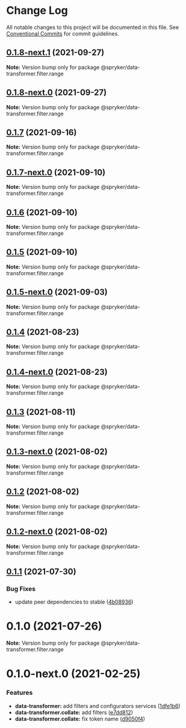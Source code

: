 # Change Log

All notable changes to this project will be documented in this file.
See [Conventional Commits](https://conventionalcommits.org) for commit guidelines.

## [0.1.8-next.1](https://github.com/spryker/ui-components/compare/@spryker/data-transformer.filter.range@0.1.7...@spryker/data-transformer.filter.range@0.1.8-next.1) (2021-09-27)

**Note:** Version bump only for package @spryker/data-transformer.filter.range





## [0.1.8-next.0](https://github.com/spryker/zed-gui/compare/@spryker/data-transformer.filter.range@0.1.4...@spryker/data-transformer.filter.range@0.1.8-next.0) (2021-09-27)

**Note:** Version bump only for package @spryker/data-transformer.filter.range





## [0.1.7](https://github.com/spryker/ui-components/compare/@spryker/data-transformer.filter.range@0.1.7-next.0...@spryker/data-transformer.filter.range@0.1.7) (2021-09-16)

**Note:** Version bump only for package @spryker/data-transformer.filter.range





## [0.1.7-next.0](https://github.com/spryker/ui-components/compare/@spryker/data-transformer.filter.range@0.1.6...@spryker/data-transformer.filter.range@0.1.7-next.0) (2021-09-10)

**Note:** Version bump only for package @spryker/data-transformer.filter.range





## [0.1.6](https://github.com/spryker/ui-components/compare/@spryker/data-transformer.filter.range@0.1.5-next.0...@spryker/data-transformer.filter.range@0.1.6) (2021-09-10)

**Note:** Version bump only for package @spryker/data-transformer.filter.range





## [0.1.5](https://github.com/spryker/ui-components/compare/@spryker/data-transformer.filter.range@0.1.5-next.0...@spryker/data-transformer.filter.range@0.1.5) (2021-09-10)

**Note:** Version bump only for package @spryker/data-transformer.filter.range





## [0.1.5-next.0](https://github.com/spryker/ui-components/compare/@spryker/data-transformer.filter.range@0.1.4...@spryker/data-transformer.filter.range@0.1.5-next.0) (2021-09-03)

**Note:** Version bump only for package @spryker/data-transformer.filter.range





## [0.1.4](https://github.com/spryker/ui-components/compare/@spryker/data-transformer.filter.range@0.1.4-next.0...@spryker/data-transformer.filter.range@0.1.4) (2021-08-23)

**Note:** Version bump only for package @spryker/data-transformer.filter.range





## [0.1.4-next.0](https://github.com/spryker/ui-components/compare/@spryker/data-transformer.filter.range@0.1.3...@spryker/data-transformer.filter.range@0.1.4-next.0) (2021-08-23)

**Note:** Version bump only for package @spryker/data-transformer.filter.range





## [0.1.3](https://github.com/spryker/ui-components/compare/@spryker/data-transformer.filter.range@0.1.3-next.0...@spryker/data-transformer.filter.range@0.1.3) (2021-08-11)

**Note:** Version bump only for package @spryker/data-transformer.filter.range





## [0.1.3-next.0](https://github.com/spryker/ui-components/compare/@spryker/data-transformer.filter.range@0.1.2...@spryker/data-transformer.filter.range@0.1.3-next.0) (2021-08-02)

**Note:** Version bump only for package @spryker/data-transformer.filter.range





## [0.1.2](https://github.com/spryker/ui-components/compare/@spryker/data-transformer.filter.range@0.1.2-next.0...@spryker/data-transformer.filter.range@0.1.2) (2021-08-02)

**Note:** Version bump only for package @spryker/data-transformer.filter.range





## [0.1.2-next.0](https://github.com/spryker/ui-components/compare/@spryker/data-transformer.filter.range@0.1.1...@spryker/data-transformer.filter.range@0.1.2-next.0) (2021-08-02)

**Note:** Version bump only for package @spryker/data-transformer.filter.range





## [0.1.1](https://github.com/spryker/ui-components/compare/@spryker/data-transformer.filter.range@0.1.0...@spryker/data-transformer.filter.range@0.1.1) (2021-07-30)


### Bug Fixes

* update peer dependencies to stable ([4b08936](https://github.com/spryker/ui-components/commit/4b0893691360cf4bd66935aed24873266c98c4e4))





# 0.1.0 (2021-07-26)

**Note:** Version bump only for package @spryker/data-transformer.filter.range





# 0.1.0-next.0 (2021-02-25)


### Features

* **data-transformer:** add filters and configurators services ([1dfe1b6](https://github.com/spryker/ui-components/commit/1dfe1b6b8c84e5742bea658145c46eeca97b3915))
* **data-transformer.collate:** add filters ([e7dd812](https://github.com/spryker/ui-components/commit/e7dd81247ba953d38fc44109a45053c930ec9aa0))
* **data-transformer.collate:** fix token name ([d9050f4](https://github.com/spryker/ui-components/commit/d9050f4531c617cd8c8b64c1f4755f5bce82a45a))

